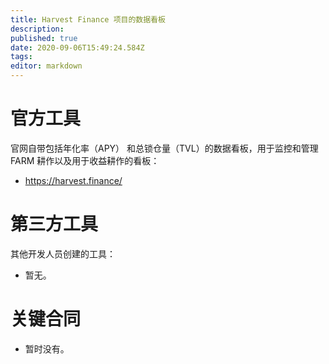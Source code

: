 ```yaml
---
title: Harvest Finance 项目的数据看板
description: 
published: true
date: 2020-09-06T15:49:24.584Z
tags: 
editor: markdown
---
```



# 官方工具

官网自带包括年化率（APY） 和总锁仓量（TVL）的数据看板，用于监控和管理 FARM 耕作以及用于收益耕作的看板：

- https://harvest.finance/


# 第三方工具

其他开发人员创建的工具：

- 暂无。

# 关键合同

- 暂时没有。 